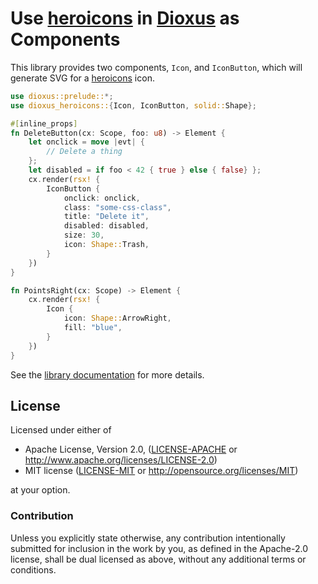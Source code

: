 # Use [heroicons](https://heroicons.com/) in [Dioxus](https://dioxuslabs.com/) as Components

This library provides two components, `Icon`, and `IconButton`, which will generate SVG for a
[heroicons](https://heroicons.com/) icon.

```rust
use dioxus::prelude::*;
use dioxus_heroicons::{Icon, IconButton, solid::Shape};

#[inline_props]
fn DeleteButton(cx: Scope, foo: u8) -> Element {
    let onclick = move |evt| {
        // Delete a thing
    };
    let disabled = if foo < 42 { true } else { false} };
    cx.render(rsx! {
        IconButton {
            onclick: onclick,
            class: "some-css-class",
            title: "Delete it",
            disabled: disabled,
            size: 30,
            icon: Shape::Trash,
        }
    })
}

fn PointsRight(cx: Scope) -> Element {
    cx.render(rsx! {
        Icon {
            icon: Shape::ArrowRight,
            fill: "blue",
        }
    })
}
```

See the [library documentation](https://docs.rs/dioxus-heroicons/latest/) for more details.

## License

Licensed under either of

- Apache License, Version 2.0, ([LICENSE-APACHE](LICENSE-APACHE) or
  http://www.apache.org/licenses/LICENSE-2.0)
- MIT license ([LICENSE-MIT](LICENSE-MIT) or http://opensource.org/licenses/MIT)

at your option.

### Contribution

Unless you explicitly state otherwise, any contribution intentionally submitted for inclusion in the
work by you, as defined in the Apache-2.0 license, shall be dual licensed as above, without any
additional terms or conditions.
